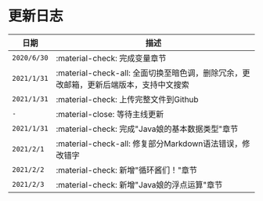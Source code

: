 # 更新日志

| 日期      | 描述                          |
| ----------- | ------------------------------------ |
| `2020/6/30`       | :material-check:     完成变量章节  |
| `2021/1/31`       | :material-check-all: 全面切换至暗色调，删除冗余，更改邮箱，更新后端版本，支持中文搜索 |
| `2021/1/31` | :material-check: 上传完整文件到Github |
| `-`    | :material-close:     等待主线更新 |
| `2021/1/31` | :material-check: 完成"Java娘的基本数据类型"章节 |
| `2021/2/1` | :material-check-all: 修复部分Markdown语法错误，修改错字 |
| `2021/2/2` | :material-check: 新增"循环酱们！"章节 |
| `2021/2/3` | :material-check: 新增"Java娘的浮点运算"章节 |